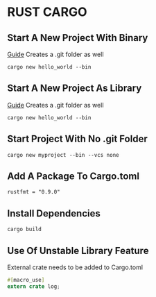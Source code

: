 # RUST CARGO

## Start A New Project With Binary
[Guide](http://doc.crates.io/guide.html)
Creates a .git folder as well
```console
cargo new hello_world --bin
```

## Start A New Project As Library
[Guide](http://doc.crates.io/guide.html)
Creates a .git folder as well
```console
cargo new hello_world --bin
```

## Start Project With No .git Folder
```console
cargo new myproject --bin --vcs none
```

## Add A Package To Cargo.toml
```console
rustfmt = "0.9.0"
```

## Install Dependencies
```console
cargo build
```

## Use Of Unstable Library Feature
External crate needs to be added to Cargo.toml
```rust
#[macro_use]
extern crate log;
```
